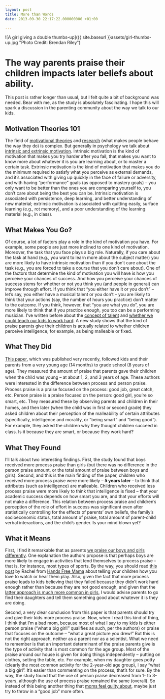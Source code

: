 ```yaml
---
layout: post
title: More than Words
date: 2013-09-30 22:17:22.000000000 +01:00

---
```

![A girl giving a double thumbs-up]({{ site.baseurl }}assets/girl-thumbs-up.jpg "Photo Credit: Brendan Riley")

# The way parents praise their children impacts later beliefs about ability.

This post is rather longer than usual, but I felt quite a bit of background was needed. Bear with me, as the study is absolutely fascinating. I hope this will spark a discussion in the parenting community about the way we talk to our kids.

## Motivation Theories 101

The field of [motivational theories](http://link.springer.com/journal/11031) and [research](http://www.journals.elsevier.com/learning-and-motivation) (what makes people behave the way they do) is complex. But generally in psychology we talk about [intrinsic and extrinsic motivation](http://en.wikipedia.org/wiki/Motivation#Intrinsic_and_extrinsic_motivation). Intrinsic motivation is the kind of motivation that makes you try harder after you fail, that makes you want to know more about whatever it is you are learning about, or to master a certain task. Extrinsic motivation is the kind of motivation that makes you do the minimum required to satisfy what you perceive as external demands, and it’s associated with giving up quickly in the face of failure or adversity, and with having “performance” goals (as opposed to mastery goals) – you only want to be better than the ones you are comparing yourself to, you don’t care about being the best you can be. Intrinsic motivation is associated with persistence, deep learning, and better understanding of new material; extrinsic motivation is associated with quitting easily, surface learning (e.g., rot memory), and a poor understanding of the learning material (e.g., in class).

## What Makes You Go?

Of course, a lot of factors play a role in the kind of motivation you have. For example, some people are just more inclined to one kind of motivation. Moreover, the task that you face plays a big role. Naturally, if you care about the task at hand (e.g., you want to learn more about the subject matter) you are more likely to have intrinsic motivation than if you don’t care about the task (e.g., you are forced to take a course that you don’t care about). One of the factors that determine the kind of motivation you will have is how you perceive your chances of success. And how you perceive your chances of success stems for whether or not you think you (and people in general) can improve through effort. If you think that “you either have it or you don’t” – let’s say, you either have a musical talent or you don’t – you are likely to think that your actions (say, the number of hours you practice) don’t matter to the outcome. If you think, however, that “you are what you do”, you are more likely to think that if you practice enough, you too can be a performing musician. I’ve written before about the [concept of talent](https://galpod.com/carpe-diem-really/) and [whether we could teach our kids to work hard](https://galpod.com/the-hard-working-gene/). A new study shows that the kind of praise parents give their children is actually related to whether children perceive intelligence, for example, as being malleable or fixed.

## What They Did

[This paper](http://onlinelibrary.wiley.com/doi/10.1111/cdev.12064/abstract)<span style="line-height:1.4;">, which was published very recently, followed kids and their parents from a very young age (14 months) to grade school (8 years of age). They measured the amount of praise that parents gave their children when the child was young – at about 1, 2, and 3 years of age. These authors were interested in the difference between process and person praise. Process praise is a praise focused on the process: good job, great catch, etc. Person praise is a praise focused on the person: good girl, you’re so smart, etc. They measured these by observing parents and children in their homes, and then later (when the child was in first or second grade) they asked children about their perception of the malleability of certain attributes (specifically, intelligence and morality, or “being smart” and “being good”). For example, they asked the children why they thought children succeed in class. Is it because they are smart, or because they work hard?</span>

## What They Found

I’ll talk about two interesting findings. First, the study found that boys received more process praise than girls (but there was no difference in the person praise amount, or the total amount of praise between boys and girls). Second, and this is the main finding of the paper, children who received more process praise were more likely – **5 years later** – to think that attributes (such as intelligence) are malleable. Children who received less process praise were more likely to think that intelligence is fixed – that your academic success depends on how smart you are, and that your efforts will not make a difference. This relation between process praise and children’s perception of the role of effort in success was significant even after statistically controlling for the effects of parents’ own beliefs, the family’s socioeconomic status, total amount of praise, total amount of parent-child verbal interactions, and the child’s gender. Is your mind blown yet?

## What it Means

First, I find it remarkable that as parents [we praise our boys and girls differently](https://galpod.com/daddys-girl-and-mommas-boy/). One explanation the authors propose is that perhaps boys are more likely to engage in activities that lend themselves to process praise – that is, for instance, most types of sports. By the way, you should read [this post](http://www.handsfreemama.com/2012/04/16/six-words-you-should-say-today/) by Rachel from [Hands Free Mama](http://www.handsfreemama.com/) about telling your children how you love to watch or hear them play. Also, given the fact that more process praise leads to kids believing that they failed because they didn’t work hard enough rather than because they are not good enough, and given that the [latter approach is much more common in girls](http://www.tandfonline.com/doi/abs/10.1080/01443410.2010.518596#.UkomrmTF1EA), I would advise parents to go find their daughters and tell them something good about whatever it is they are doing.

Second, a very clear conclusion from this paper is that parents should try and give their kids more process praise. Now, when I read this kind of thing, I think that I’m a bad mom, because most of what I say to my kids is either person praise (“what a big girl!” qualifies as such, per the authors) or praise that focuses on the outcome – “what a great picture you drew!” But this is not the right approach, neither as a parent nor as a scientist. What we need to remember is that an important determinant of the praise parents give is the type of activity that is most common for the age group. Most of the praise around our house is given for doing things independently – putting on clothes, setting the table, etc. For example, when my daughter goes potty (clearly the most common activity for the 2-year-old age group), I say “what a big girl”. It’s easier than commenting on the process, that’s for sure. By the way, the study found that the use of person praise decreased from 1- to 3-years, although the use of process praise remained the same (overall). So instead of this being another thing that [moms feel guilty about](https://galpod.com/when-one-of-my-children-goes-neglected/), maybe just try to throw in a “good job” more often.
